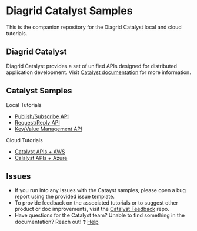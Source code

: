 # Diagrid Catalyst Samples

This is the companion repository for the Diagrid Catalyst local and cloud tutorials.

## Diagrid Catalyst

Diagrid Catalyst provides a set of unified APIs designed for distributed application development. Visit [Catalyst documentation](https://docs.diagrid.io/catalyst) for more information.

## Catalyst Samples

Local Tutorials

* [Publish/Subscribe API](https://docs.diagrid.io/catalyst/local-tutorials/publish-subscribe)
* [Request/Reply API](https://docs.diagrid.io/catalyst/local-tutorials/request-reply)
* [Key/Value Management API](https://docs.diagrid.io/catalyst/local-tutorials/key-value)

Cloud Tutorials

* [Catalyst APIs + AWS](https://docs.diagrid.io/catalyst/cloud-tutorials/aws)
* [Calalyst APIs + Azure](https://docs.diagrid.io/catalyst/cloud-tutorials/azure)

## Issues

* If you run into any issues with the Catayst samples, please open a bug report using the provided issue template.
* To provide feedback on the associated tutorials or to suggest other product or doc improvements, visit the [Catalyst Feedback](https://github.com/diagridio/catalyst-feedback) repo.
* Have questions for the Catalyst team? Unable to find something in the documentation? Reach out! ❓ [Help](https://github.com/diagridio/catalyst-feedback/discussions/categories/help)